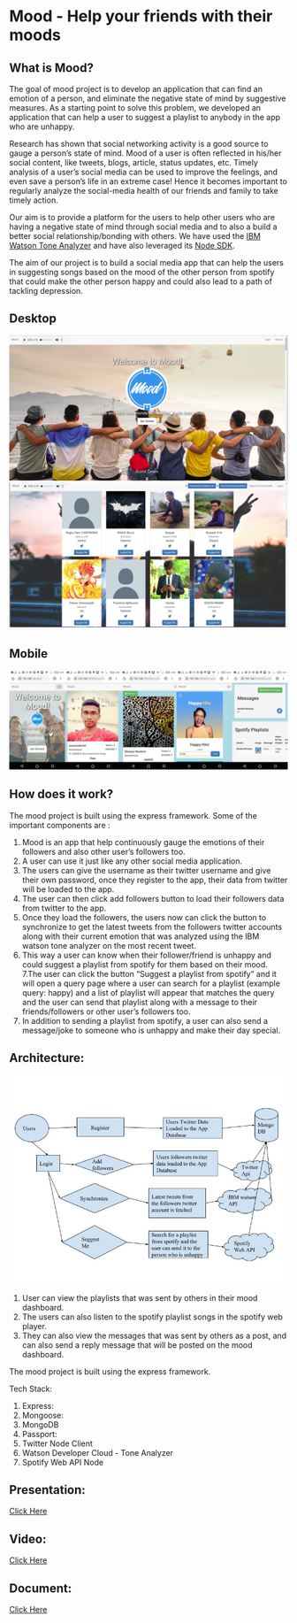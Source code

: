# Mood - Help your    friends with their moods
## What is Mood?

The goal of mood project is to develop an application that can find an emotion of a person, and eliminate the negative state of mind by suggestive measures. As a starting point to solve this problem, we developed an application that can help a user to suggest a playlist to anybody in the app who are unhappy.

Research has shown that social networking activity is a good source to gauge a person’s state of mind. Mood of a user is often reflected in his/her social content, like tweets, blogs, article, status updates, etc. Timely analysis of a user’s social media can be used to improve the feelings, and even save a person’s life in an extreme case! Hence it becomes important to regularly analyze the social-media health of our friends and family to take timely action.
 
Our aim is to provide a platform for the users to help other users who are having a negative state of mind through social media and to also a build a better social relationship/bonding with others. We have used the <a href="https://www.ibm.com/watson/services/tone-analyzer/">IBM Watson Tone Analyzer</a> and have also leveraged its <a href="https://github.com/watson-developer-cloud/node-sdk">Node SDK</a>.

The aim of our project is to build a social media app that can help the users in suggesting songs based on the mood of the other person from spotify that could make the other person happy and could also lead to a path of tackling depression.
## Desktop 
![alt text](https://github.com/nikhil-isaac/mood/blob/master/assets/screenshots/home.png)
![alt text](https://github.com/nikhil-isaac/mood/blob/master/assets/screenshots/home-1.png)
## Mobile
![alt text](https://github.com/nikhil-isaac/mood/blob/master/assets/screenshots/mobile.jpeg)

## How does it work?

The mood project is built using the express framework. Some of the important components are :

1. Mood is an app that help continuously gauge the emotions of their followers and also other user’s followers too.
2. A user can use it just like any other social media application.
3. The users can give the username as their twitter username and give their own password, once they register to the app, their data from twitter will be loaded to the app.
4. The user can then click add followers button to load their followers data from twitter to the app.
5. Once they load the followers, the users now can click the button to synchronize to get the latest tweets from the followers twitter accounts along with their current emotion that was analyzed using the IBM watson tone analyzer on the most recent tweet.
6. This way a user can know when their follower/friend is unhappy and could suggest a playlist from spotify for them based on their mood.
7.The user can click the button “Suggest a playlist from spotify” and it will open a query page where a user can search for a playlist (example query: happy) and a list of playlist will appear that matches the query and the user can send that playlist along with a message to their friends/followers or other user’s followers too.
8. In addition to sending a playlist from spotify, a user can also send a message/joke to someone who is unhappy and make their day special.

## Architecture:
![alt text](https://github.com/nikhil-isaac/mood/blob/master/assets/architecture.jpg)

1. User can view the playlists that was sent by others in their mood dashboard.
2. The users can also listen to the spotify playlist songs in the spotify web player.
3. They can also view the messages that was sent by others as a post, and can also send a reply message that will be posted on the mood dashboard.

The mood project is built using the express framework. 

Tech Stack:

1. Express:
2. Mongoose:
3. MongoDB
4. Passport:
5. Twitter Node Client
6. Watson Developer Cloud - Tone Analyzer
7. Spotify Web API Node

## Presentation:


<a href="https://github.com/nikhil-isaac/mood/blob/master/assets/IBMHackChallenge%20-%20Mood.pdf">Click Here</a>

## Video:


<a href="https://drive.google.com/file/d/1-FB8h1NhCUbaei1eNabLwSmAOkULOcji/view?usp=sharing">Click Here</a>

 ## Document:
 
 <a href="https://github.com/nikhil-isaac/mood/blob/master/assets/Mood-Document.docx">Click Here</a>
